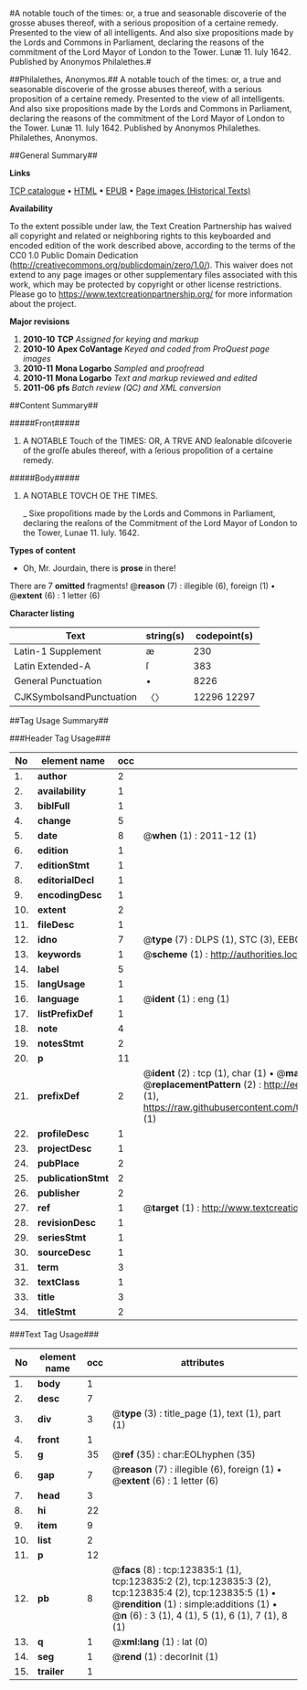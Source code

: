 #A notable touch of the times: or, a true and seasonable discoverie of the grosse abuses thereof, with a serious proposition of a certaine remedy. Presented to the view of all intelligents. And also sixe propositions made by the Lords and Commons in Parliament, declaring the reasons of the commitment of the Lord Mayor of London to the Tower. Lunæ 11. Iuly 1642. Published by Anonymos Philalethes.#

##Philalethes, Anonymos.##
A notable touch of the times: or, a true and seasonable discoverie of the grosse abuses thereof, with a serious proposition of a certaine remedy. Presented to the view of all intelligents. And also sixe propositions made by the Lords and Commons in Parliament, declaring the reasons of the commitment of the Lord Mayor of London to the Tower. Lunæ 11. Iuly 1642. Published by Anonymos Philalethes.
Philalethes, Anonymos.

##General Summary##

**Links**

[TCP catalogue](http://www.ota.ox.ac.uk/tcp/)  • 
[HTML](http://tei.it.ox.ac.uk/tcp/Texts-HTML/free/A89/A89766.html)  • 
[EPUB](http://tei.it.ox.ac.uk/tcp/Texts-EPUB/free/A89/A89766.epub) • 
[Page images (Historical Texts)](https://historicaltexts.jisc.ac.uk/eebo-99871424e)

**Availability**

To the extent possible under law, the Text Creation Partnership has waived all copyright and related or neighboring rights to this keyboarded and encoded edition of the work described above, according to the terms of the CC0 1.0 Public Domain Dedication (http://creativecommons.org/publicdomain/zero/1.0/). This waiver does not extend to any page images or other supplementary files associated with this work, which may be protected by copyright or other license restrictions. Please go to https://www.textcreationpartnership.org/ for more information about the project.

**Major revisions**

1. __2010-10__ __TCP__ *Assigned for keying and markup*
1. __2010-10__ __Apex CoVantage__ *Keyed and coded from ProQuest page images*
1. __2010-11__ __Mona Logarbo__ *Sampled and proofread*
1. __2010-11__ __Mona Logarbo__ *Text and markup reviewed and edited*
1. __2011-06__ __pfs__ *Batch review (QC) and XML conversion*

##Content Summary##

#####Front#####

1. A NOTABLE Touch of the TIMES: OR, A TRVE AND ſeaſonable diſcoverie of the groſſe abuſes thereof, with a ſerious propoſition of a certaine remedy.

#####Body#####

1. A NOTABLE TOVCH OE THE TIMES.

    _ Sixe propoſitions made by the Lords and Commons in Parliament, declaring the reaſons of the Commitment of the Lord Mayor of London to the Tower, Lunae 11. Iuly. 1642.

**Types of content**

  * Oh, Mr. Jourdain, there is **prose** in there!

There are 7 **omitted** fragments! 
 @__reason__ (7) : illegible (6), foreign (1)  •  @__extent__ (6) : 1 letter (6)

**Character listing**


|Text|string(s)|codepoint(s)|
|---|---|---|
|Latin-1 Supplement|æ|230|
|Latin Extended-A|ſ|383|
|General Punctuation|•|8226|
|CJKSymbolsandPunctuation|〈〉|12296 12297|

##Tag Usage Summary##

###Header Tag Usage###

|No|element name|occ|attributes|
|---|---|---|---|
|1.|__author__|2||
|2.|__availability__|1||
|3.|__biblFull__|1||
|4.|__change__|5||
|5.|__date__|8| @__when__ (1) : 2011-12 (1)|
|6.|__edition__|1||
|7.|__editionStmt__|1||
|8.|__editorialDecl__|1||
|9.|__encodingDesc__|1||
|10.|__extent__|2||
|11.|__fileDesc__|1||
|12.|__idno__|7| @__type__ (7) : DLPS (1), STC (3), EEBO-CITATION (1), PROQUEST (1), VID (1)|
|13.|__keywords__|1| @__scheme__ (1) : http://authorities.loc.gov/ (1)|
|14.|__label__|5||
|15.|__langUsage__|1||
|16.|__language__|1| @__ident__ (1) : eng (1)|
|17.|__listPrefixDef__|1||
|18.|__note__|4||
|19.|__notesStmt__|2||
|20.|__p__|11||
|21.|__prefixDef__|2| @__ident__ (2) : tcp (1), char (1)  •  @__matchPattern__ (2) : ([0-9\-]+):([0-9IVX]+) (1), (.+) (1)  •  @__replacementPattern__ (2) : http://eebo.chadwyck.com/downloadtiff?vid=$1&page=$2 (1), https://raw.githubusercontent.com/textcreationpartnership/Texts/master/tcpchars.xml#$1 (1)|
|22.|__profileDesc__|1||
|23.|__projectDesc__|1||
|24.|__pubPlace__|2||
|25.|__publicationStmt__|2||
|26.|__publisher__|2||
|27.|__ref__|1| @__target__ (1) : http://www.textcreationpartnership.org/docs/. (1)|
|28.|__revisionDesc__|1||
|29.|__seriesStmt__|1||
|30.|__sourceDesc__|1||
|31.|__term__|3||
|32.|__textClass__|1||
|33.|__title__|3||
|34.|__titleStmt__|2||


###Text Tag Usage###

|No|element name|occ|attributes|
|---|---|---|---|
|1.|__body__|1||
|2.|__desc__|7||
|3.|__div__|3| @__type__ (3) : title_page (1), text (1), part (1)|
|4.|__front__|1||
|5.|__g__|35| @__ref__ (35) : char:EOLhyphen (35)|
|6.|__gap__|7| @__reason__ (7) : illegible (6), foreign (1)  •  @__extent__ (6) : 1 letter (6)|
|7.|__head__|3||
|8.|__hi__|22||
|9.|__item__|9||
|10.|__list__|2||
|11.|__p__|12||
|12.|__pb__|8| @__facs__ (8) : tcp:123835:1 (1), tcp:123835:2 (2), tcp:123835:3 (2), tcp:123835:4 (2), tcp:123835:5 (1)  •  @__rendition__ (1) : simple:additions (1)  •  @__n__ (6) : 3 (1), 4 (1), 5 (1), 6 (1), 7 (1), 8 (1)|
|13.|__q__|1| @__xml:lang__ (1) : lat (0)|
|14.|__seg__|1| @__rend__ (1) : decorInit (1)|
|15.|__trailer__|1||
